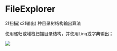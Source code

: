 # FileExplorer
2(扫描)x2(输出) 种目录树结构输出算法

使用递归或堆栈扫描目录结构，并使用Linq或字典输出；

![](https://raw.github.com/CuteLeon/FileExplorer/master/ReadMe/Screen.png)
